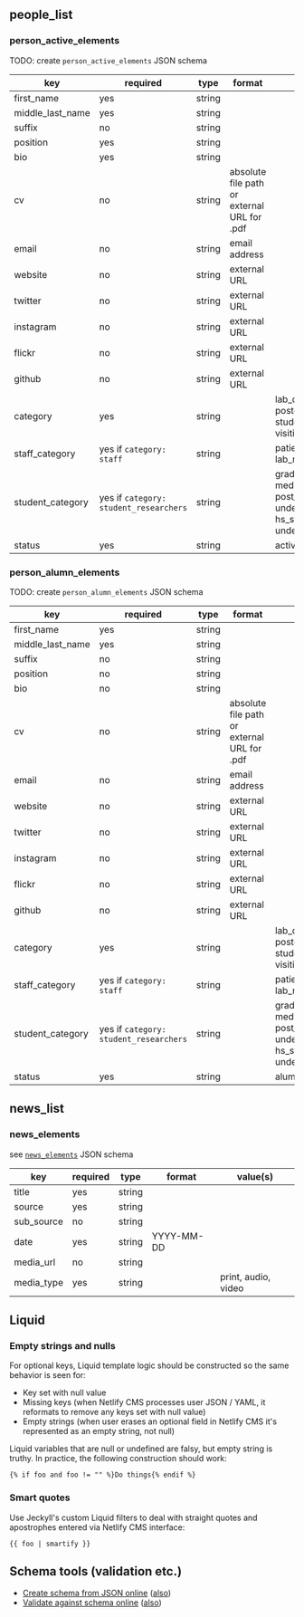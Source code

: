 ## people_list

### person_active_elements

TODO: create `person_active_elements` JSON schema

key | required | type | format | value(s)
--- | --- | --- | --- | ---
first_name | yes | string ||
middle_last_name | yes | string ||
suffix | no | string ||
position | yes | string ||
bio | yes | string ||
cv | no | string | absolute file path or external URL for .pdf |
email | no | string | email address |
website | no | string | external URL |
twitter | no | string | external URL |
instagram | no | string | external URL |
flickr | no | string | external URL |
github | no | string | external URL |
category | yes | string || lab_director, staff, postdoctoral_researchers, student_researchers, visiting_researchers
staff_category | yes if `category: staff` | string || patient_coordinators, lab_managers
student_category | yes if `category: student_researchers` | string || graduate_students, medical_students, post_baccalaureate_students, undergraduate_students, hs_students, undergraduate_or_hs_students
status | yes | string || active

### person_alumn_elements

TODO: create `person_alumn_elements` JSON schema

key | required | type | format | value(s)
--- | --- | --- | --- | ---
first_name | yes | string ||
middle_last_name | yes | string ||
suffix | no | string ||
position | no | string ||
bio | no | string ||
cv | no | string | absolute file path or external URL for .pdf |
email | no | string | email address |
website | no | string | external URL |
twitter | no | string | external URL |
instagram | no | string | external URL |
flickr | no | string | external URL |
github | no | string | external URL |
category | yes | string || lab_director, staff, postdoctoral_researchers, student_researchers, visiting_researchers
staff_category | yes if `category: staff` | string || patient_coordinators, lab_managers
student_category | yes if `category: student_researchers` | string || graduate_students, medical_students, post_baccalaureate_students, undergraduate_students, hs_students, undergraduate_or_hs_students
status | yes | string || alumn

## news_list

### news_elements

see [`news_elements`](../_data/schemas/news.json) JSON schema

key | required | type | format | value(s)
--- | --- | --- | --- | ---
title | yes | string ||
source | yes | string ||
sub_source | no | string ||
date | yes | string | YYYY-MM-DD |
media_url | no | string ||
media_type | yes | string || print, audio, video

## Liquid

### Empty strings and nulls

For optional keys, Liquid template logic should be constructed so the same behavior is seen for:

- Key set with null value
- Missing keys (when Netlify CMS processes user JSON / YAML, it reformats to remove any keys set with null value)
- Empty strings (when user erases an optional field in Netlify CMS it's represented as an empty string, not null)

Liquid variables that are null or undefined are falsy, but empty string is truthy. In practice, the following construction should work:

```
{% if foo and foo != "" %}Do things{% endif %}
```

### Smart quotes

Use Jeckyll's custom Liquid filters to deal with straight quotes and apostrophes entered via Netlify CMS interface:

```
{{ foo | smartify }}
```

## Schema tools (validation etc.)

- [Create schema from JSON online](https://app.quicktype.io/) ([also](https://www.jsonschema.net/))
- [Validate against schema online](https://www.jsonschemavalidator.net/) ([also](https://jsonschemalint.com/#/version/draft-06/markup/json))
